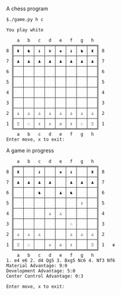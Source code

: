 A chess program

    $./game.py h c
    
    You play white
    
        a   b   c   d   e   f   g   h
      ╔═══╤═══╤═══╤═══╤═══╤═══╤═══╤═══╗
    8 ║ ♜ │ ♞ │ ♝ │ ♛ │ ♚ │ ♝ │ ♞ │ ♜ ║ 8
      ╟───┼───┼───┼───┼───┼───┼───┼───╢
    7 ║ ♟ │ ♟ │ ♟ │ ♟ │ ♟ │ ♟ │ ♟ │ ♟ ║ 7
      ╟───┼───┼───┼───┼───┼───┼───┼───╢
    6 ║   │   │   │   │   │   │   │   ║ 6
      ╟───┼───┼───┼───┼───┼───┼───┼───╢
    5 ║   │   │   │   │   │   │   │   ║ 5
      ╟───┼───┼───┼───┼───┼───┼───┼───╢
    4 ║   │   │   │   │   │   │   │   ║ 4
      ╟───┼───┼───┼───┼───┼───┼───┼───╢
    3 ║   │   │   │   │   │   │   │   ║ 3
      ╟───┼───┼───┼───┼───┼───┼───┼───╢
    2 ║ ♙ │ ♙ │ ♙ │ ♙ │ ♙ │ ♙ │ ♙ │ ♙ ║ 2
      ╟───┼───┼───┼───┼───┼───┼───┼───╢
    1 ║ ♖ │ ♘ │ ♗ │ ♕ │ ♔ │ ♗ │ ♘ │ ♖ ║ 1
      ╚═══╧═══╧═══╧═══╧═══╧═══╧═══╧═══╝
        a   b   c   d   e   f   g   h
    Enter move, x to exit:


A game in progress

        a   b   c   d   e   f   g   h
      ╔═══╤═══╤═══╤═══╤═══╤═══╤═══╤═══╗
    8 ║ ♜ │   │ ♝ │   │ ♚ │ ♝ │   │ ♜ ║ 8
      ╟───┼───┼───┼───┼───┼───┼───┼───╢
    7 ║ ♟ │ ♟ │ ♟ │ ♟ │   │ ♟ │ ♟ │ ♟ ║ 7
      ╟───┼───┼───┼───┼───┼───┼───┼───╢
    6 ║   │   │ ♞ │   │ ♟ │ ♞ │   │   ║ 6
      ╟───┼───┼───┼───┼───┼───┼───┼───╢
    5 ║   │   │   │   │   │   │ ♗ │   ║ 5
      ╟───┼───┼───┼───┼───┼───┼───┼───╢
    4 ║   │   │   │ ♙ │ ♙ │   │   │   ║ 4
      ╟───┼───┼───┼───┼───┼───┼───┼───╢
    3 ║   │   │   │   │   │ ♘ │   │   ║ 3
      ╟───┼───┼───┼───┼───┼───┼───┼───╢
    2 ║ ♙ │ ♙ │ ♙ │   │   │ ♙ │ ♙ │ ♙ ║ 2
      ╟───┼───┼───┼───┼───┼───┼───┼───╢
    1 ║ ♖ │ ♘ │   │ ♕ │ ♔ │ ♗ │   │ ♖ ║ 1   ♛
      ╚═══╧═══╧═══╧═══╧═══╧═══╧═══╧═══╝
        a   b   c   d   e   f   g   h
    1. e4 e6 2. d4 Qg5 3. Bxg5 Nc6 4. Nf3 Nf6
    Material Advantage: 9:0
    Development Advantage: 5:0
    Center Control Advantage: 0:3
    
    Enter move, x to exit:


